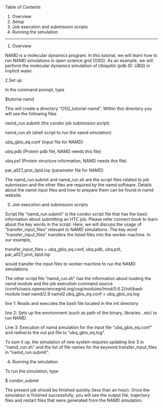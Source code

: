 Table of Contents

1.	Overview
2.	Setup
3.	Job execution and submission scripts
4.	Running the simulation

------------------------------------------------------------------------

1. Overview

NAMD is a molecular dynamics program. In this tutorial, we will learn how to run NAMD simulations in open science grid (OSG).  As an example, we will perform the molecular dynamics simulation of Ubiquitin (pdb ID: UBQ) in implicit water. 


2.Set up 

In the command prompt, type

$tutorial namd

This will create a directory “OSG_tutorial-namd”. Within this directory you will see the following files


namd_run.submit  (the condor job submission script)

namd_run.sh  (shell script to run the namd simulation)

ubq_gbis_eq.conf (input file for NAMD)

ubq.pdb (Protein pdb file, NAMD needs this file)

ubq.psf (Protein structure information, NAMD needs this file)

par_all27_prot_lipid.inp (parameter file for NAMD)




The  namd_run.submit and namd_run.sh are the script files related  to job submission and the other files are required by the namd software. Details about the namd input files and how to prepare them can be found in namd website. 

3. Job execution and submission scripts


Script file  “namd_run.submit” is the condor script file that has the basic information about submitting an HTC job.  Please refer connect book to learn about the key words in the script. Here, we will discuss the usage of  “transfer_input_files” relevant to NAMD simulations.  The key word “transfer_input_files” transfers the listed files into the worker machine.  In our example,  

transfer_input_files = ubq_gbis_eq.conf, ubq.pdb, ubq.psf, par_all27_prot_lipid.inp

would transfer the input files to worker machine to run the NAMD simulations. 


The other script file “namd_run.sh” has the information about loading the namd module and the job execution command
source /cvmfs/oasis.opensciencegrid.org/osg/modules/lmod/5.6.2/init/bash
module load namd/2.9
namd2 ubq_gbis_eq.conf  > ubq_gbis_eq.log

line 1:  Reads and executes the bash file located in the init directory

line 2:  Sets up the environment  (such as path of the binary,  libraries ..etc) to run NAMD. 

Line 3:  Execution of  namd  simulation for the input file “ubq_gbis_eq.conf” and redirects the out put file to “ubq_gbis_eq.log”. 

To sum it up, the simulation of new system requires updating line 3 in “namd_run.sh” and the list of file names for the keyword transfer_input_files  in “namd_run.submit”.


4. Running the simulation

To run the simulation, type

$ condor_submit 

The present job should be finished quickly (less than an hour). Once the simulation is finished successfully, you will see the output file,  trajectory files and restart files that were generated from the NAMD simulation. 


